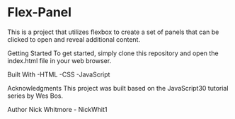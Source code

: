 # Flex-Panel

This is a project that utilizes flexbox to create a set of panels that can be clicked to open and reveal additional content.

Getting Started
To get started, simply clone this repository and open the index.html file in your web browser.

Built With
-HTML
-CSS
-JavaScript

Acknowledgments
This project was built based on the JavaScript30 tutorial series by Wes Bos.

Author
Nick Whitmore - NickWhit1
